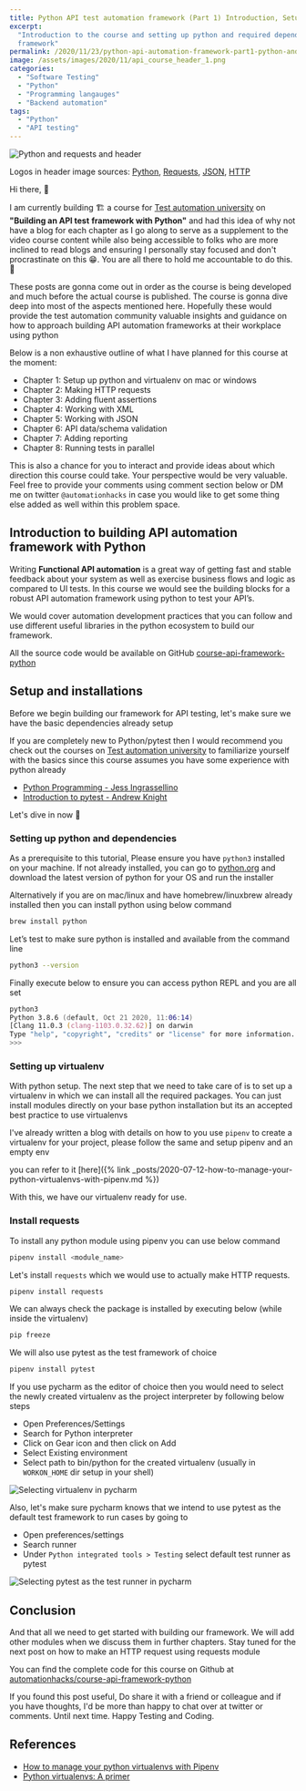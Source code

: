 ```yaml
---
title: Python API test automation framework (Part 1) Introduction, Setup and Installation
excerpt:
  "Introduction to the course and setting up python and required dependencies for building an API
  framework"
permalink: /2020/11/23/python-api-automation-framework-part1-python-and-dependencies-setup
image: /assets/images/2020/11/api_course_header_1.png
categories:
  - "Software Testing"
  - "Python"
  - "Programming langauges"
  - "Backend automation"
tags:
  - "Python"
  - "API testing"
---
```


![Python and requests and header](/assets/images/2020/11/api_course_header_1.png)

Logos in header image sources:
[Python](https://commons.wikimedia.org/wiki/File:Python-logo-notext.svg),
[Requests](https://en.wikipedia.org/wiki/File:Requests_Python_Logo.png),
[JSON](https://en.wikipedia.org/wiki/JSON),
[HTTP](https://commons.wikimedia.org/wiki/File:HTTP_logo.svg)

Hi there, 👋

I am currently building 🏗️ a course for
[Test automation university](https://testautomationu.applitools.com/) on **"Building an API test**
**framework with Python"** and had this idea of why not have a blog for each chapter as I go along
to serve as a supplement to the video course content while also being accessible to folks who are
more inclined to read blogs and ensuring I personally stay focused and don't procrastinate on this
😁. You are all there to hold me accountable to do this. 🤝

These posts are gonna come out in order as the course is being developed and much before the actual
course is published. The course is gonna dive deep into most of the aspects mentioned here.
Hopefully these would provide the test automation community valuable insights and guidance on how to
approach building API automation frameworks at their workplace using python

Below is a non exhaustive outline of what I have planned for this course at the moment:

- Chapter 1: Setup up python and virtualenv on mac or windows
- Chapter 2: Making HTTP requests
- Chapter 3: Adding fluent assertions
- Chapter 4: Working with XML
- Chapter 5: Working with JSON
- Chapter 6: API data/schema validation
- Chapter 7: Adding reporting
- Chapter 8: Running tests in parallel

This is also a chance for you to interact and provide ideas about which direction this course could
take. Your perspective would be very valuable. Feel free to provide your comments using comment
section below or DM me on twitter `@automationhacks` in case you would like to get some thing else
added as well within this problem space.

## Introduction to building API automation framework with Python

Writing **Functional API automation** is a great way of getting fast and stable feedback about your
system as well as exercise business flows and logic as compared to UI tests. In this course we would
see the building blocks for a robust API automation framework using python to test your API’s.

We would cover automation development practices that you can follow and use different useful
libraries in the python ecosystem to build our framework.

All the source code would be available on GitHub
[course-api-framework-python](https://github.com/automationhacks/course-api-framework-python)

## Setup and installations

Before we begin building our framework for API testing, let's make sure we have the basic
dependencies already setup

If you are completely new to Python/pytest then I would recommend you check out the courses on
[Test automation university](https://testautomationu.applitools.com/) to familiarize yourself with
the basics since this course assumes you have some experience with python already

- [Python Programming - Jess Ingrassellino](https://testautomationu.applitools.com/python-tutorial/)
- [Introduction to pytest - Andrew Knight](https://testautomationu.applitools.com/pytest-tutorial/)

Let's dive in now 🤿

### Setting up python and dependencies

As a prerequisite to this tutorial, Please ensure you have `python3` installed on your machine. If
not already installed, you can go to [python.org](https://www.python.org/downloads/) and download
the latest version of python for your OS and run the installer

Alternatively if you are on mac/linux and have homebrew/linuxbrew already installed then you can
install python using below command

```zsh
brew install python
```

Let’s test to make sure python is installed and available from the command line

```zsh
python3 --version
```

Finally execute below to ensure you can access python REPL and you are all set

```zsh
python3
Python 3.8.6 (default, Oct 21 2020, 11:06:14)
[Clang 11.0.3 (clang-1103.0.32.62)] on darwin
Type "help", "copyright", "credits" or "license" for more information.
>>>
```

### Setting up virtualenv

With python setup. The next step that we need to take care of is to set up a virtualenv in which we
can install all the required packages. You can just install modules directly on your base python
installation but its an accepted best practice to use virtualenvs

I've already written a blog with details on how to you use `pipenv` to create a virtualenv for your
project, please follow the same and setup pipenv and an empty env

you can refer to it
[here]({% link _posts/2020-07-12-how-to-manage-your-python-virtualenvs-with-pipenv.md %})

With this, we have our virtualenv ready for use.

### Install requests

To install any python module using pipenv you can use below command

```zsh
pipenv install <module_name>
```

Let's install `requests` which we would use to actually make HTTP requests.

```zsh
pipenv install requests
```

We can always check the package is installed by executing below (while inside the virtualenv)

```zsh
pip freeze
```

We will also use pytest as the test framework of choice

```zsh
pipenv install pytest
```

If you use pycharm as the editor of choice then you would need to select the newly created
virtualenv as the project interpreter by following below steps

- Open Preferences/Settings
- Search for Python interpreter
- Click on Gear icon and then click on Add
- Select Existing environment
- Select path to bin/python for the created virtualenv (usually in `WORKON_HOME` dir setup in your
  shell)

![Selecting virtualenv in pycharm](/assets/images/2020/11/select_virtualenv_in_pycharm.png)

Also, let's make sure pycharm knows that we intend to use pytest as the default test framework to
run cases by going to

- Open preferences/settings
- Search runner
- Under `Python integrated tools > Testing` select default test runner as pytest

![Selecting pytest as the test runner in pycharm](/assets/images/2020/11/select_pytest.png)

## Conclusion

And that all we need to get started with building our framework. We will add other modules when we
discuss them in further chapters. Stay tuned for the next post on how to make an HTTP request using
requests module

You can find the complete code for this course on Github at
[automationhacks/course-api-framework-python](https://github.com/automationhacks/course-api-framework-python)

If you found this post useful, Do share it with a friend or colleague and if you have thoughts, I'd
be more than happy to chat over at twitter or comments. Until next time. Happy Testing and Coding.

## References

- [How to manage your python virtualenvs with Pipenv](https://automationhacks.io/2020/07/12/how-to-manage-your-python-virtualenvs-with-pipenv/)
- [Python virtualenvs: A primer](https://realpython.com/python-virtual-environments-a-primer/)
